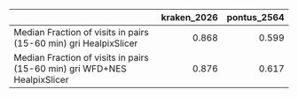 |                                                                          |   kraken_2026 |   pontus_2564 |
|:-------------------------------------------------------------------------|--------------:|--------------:|
| Median Fraction of visits in pairs (15-60 min) gri HealpixSlicer         |         0.868 |         0.599 |
| Median Fraction of visits in pairs (15-60 min) gri WFD+NES HealpixSlicer |         0.876 |         0.617 |
